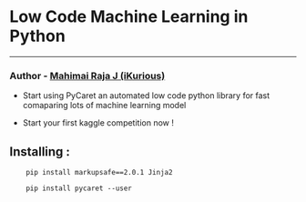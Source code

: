 # Low Code Machine Learning in Python
<hr>

### Author - [Mahimai Raja J (iKurious)](https://www.linkedin.com/in/mahimai-raja-j/)

- Start using PyCaret an automated low code python library for fast comaparing lots of machine learning model

- Start your first kaggle competition now !

## Installing :

        pip install markupsafe==2.0.1 Jinja2

        pip install pycaret --user
